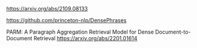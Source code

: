 
https://arxiv.org/abs/2109.08133

https://github.com/princeton-nlp/DensePhrases

PARM: A Paragraph Aggregation Retrieval Model for Dense Document-to-Document Retrieval
https://arxiv.org/abs/2201.01614
